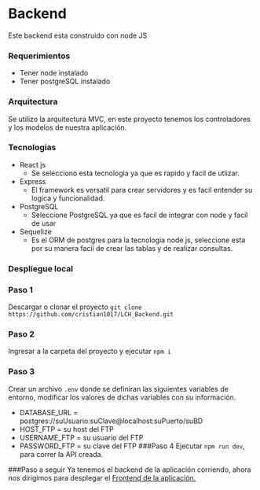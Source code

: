 # Backend 

Este backend esta construido con node JS

### Requerimientos

- Tener node instalado
- Tener postgreSQL instalado

### Arquitectura

Se utilizo la arquitectura MVC, en este proyecto tenemos los controladores y los modelos de nuestra aplicación.

### Tecnologias
- React js
	- Se selecciono esta tecnologia ya que es rapido y facil de utlizar.
- Express
	- El framework es versatil para crear servidores y es facil entender su logica y funcionalidad.
- PostgreSQL
	- Seleccione PostgreSQL ya que es facil de integrar con node y facil de usar
- Sequelize
	- Es el ORM de postgres para la tecnologia node js, seleccione esta por su manera facil de crear las tablas y de realizar consultas.

### Despliegue local
### Paso 1

Descargar o clonar el proyecto `git clone https://github.com/cristian1017/LCH_Backend.git`

### Paso 2

Ingresar a la carpeta del proyecto y ejecutar `npm i`

### Paso 3

Crear un archivo `.env` donde se definiran las siguientes variables de entorno, modificar los valores de dichas variables con su información.
- DATABASE_URL = postgres://suUsuario:suClave@localhost:suPuerto/suBD
- HOST_FTP = su host del FTP
- USERNAME_FTP =  su usuario del FTP
- PASSWORD_FTP =  su clave del FTP
###Paso 4
Ejecutar `npm run dev`, para correr la API creada.

###Paso a seguir
Ya tenemos el backend de la aplicación corriendo, ahora nos dirigimos para desplegar el [Frontend de la aplicación. ](http://localhost/ "link title") 
